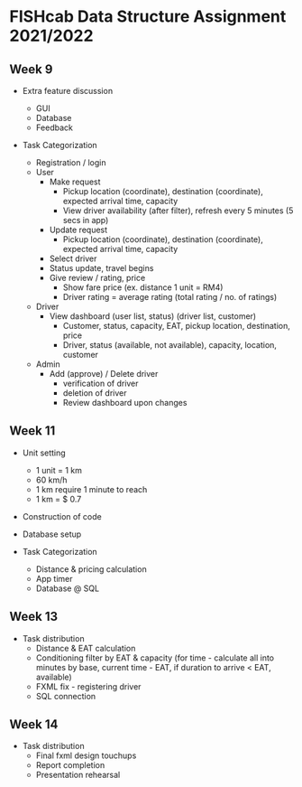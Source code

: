 # FISHcab Data Structure Assignment 2021/2022

## Week 9

  - Extra feature discussion
    - GUI
    - Database
    - Feedback
  
  - Task Categorization
    - Registration / login
    - User
      -  Make request
         - Pickup location (coordinate), destination (coordinate), expected arrival time, capacity
         - View driver availability (after filter), refresh every 5 minutes (5 secs in app)
      -  Update request
         - Pickup location (coordinate), destination (coordinate), expected arrival time, capacity
      -  Select driver
      -  Status update, travel begins
      -  Give review / rating, price
         - Show fare price (ex. distance 1 unit = RM4)
         - Driver rating = average rating (total rating / no. of ratings)
    - Driver
      - View dashboard (user list, status) (driver list, customer)
         - Customer, status, capacity, EAT, pickup location, destination, price
         - Driver, status (available, not available), capacity, location, customer
    - Admin
      - Add (approve) / Delete driver
         - verification of driver
         - deletion of driver
         - Review dashboard upon changes

## Week 11

  - Unit setting 
    - 1 unit = 1 km
    - 60 km/h
    - 1 km require 1 minute to reach
    - 1 km = $ 0.7
 
  - Construction of code
  - Database setup 
  
  - Task Categorization
    - Distance & pricing calculation
    - App timer
    - Database @ SQL
  
## Week 13

  - Task distribution
    - Distance & EAT calculation 
    - Conditioning filter by EAT & capacity (for time - calculate all into minutes by base, current time - EAT, if duration to arrive < EAT, available)
    - FXML fix - registering driver
    - SQL connection

## Week 14

  - Task distribution
    - Final fxml design touchups
    - Report completion
    - Presentation rehearsal
